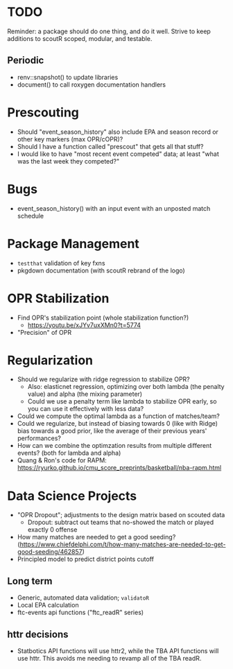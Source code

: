 # TODO

Reminder: a package should do one thing, and do it well. Strive to keep additions to scoutR scoped, modular, and testable.

## Periodic
- renv::snapshot() to update libraries
- document() to call roxygen documentation handlers

# Prescouting
- Should "event_season_history" also include EPA and season record or other key markers (max OPR/cOPR)?
- Should I have a function called "prescout" that gets all that stuff? 
- I would like to have "most recent event competed" data; at least "what was the last week they competed?"

# Bugs
- event_season_history() with an input event with an unposted match schedule

# Package Management
- `testthat` validation of key fxns
- pkgdown documentation (with scoutR rebrand of the logo)

# OPR Stabilization
- Find OPR's stabilization point (whole stabilization function?)
    - https://youtu.be/xJYv7uxXMn0?t=5774
- "Precision" of OPR

# Regularization
- Should we regularize with ridge regression to stabilize OPR?
    - Also: elasticnet regression, optimizing over both lambda (the penalty value) and alpha (the mixing parameter)
    - Could we use a penalty term like lambda to stabilize OPR early, so you can use it effectively with less data?
- Could we compute the optimal lambda as a function of matches/team?
- Could we regularize, but instead of biasing towards 0 (like with Ridge) bias towards a good prior, like the average of their previous years' performances?
- How can we combine the optimzation results from multiple different events? (both for lambda and alpha)
- Quang & Ron's code for RAPM: https://ryurko.github.io/cmu_score_preprints/basketball/nba-rapm.html

# Data Science Projects
- "OPR Dropout"; adjustments to the design matrix based on scouted data
    - Dropout: subtract out teams that no-showed the match or played exactly 0 offense
- How many matches are needed to get a good seeding? (https://www.chiefdelphi.com/t/how-many-matches-are-needed-to-get-good-seeding/462857)
- Principled model to predict district points cutoff

## Long term
- Generic, automated data validation; `validatoR`
- Local EPA calculation
- ftc-events api functions ("ftc_readR" series)

## httr decisions
- Statbotics API functions will use httr2, while the TBA API functions will use httr. This avoids me needing to revamp all of the TBA readR.
